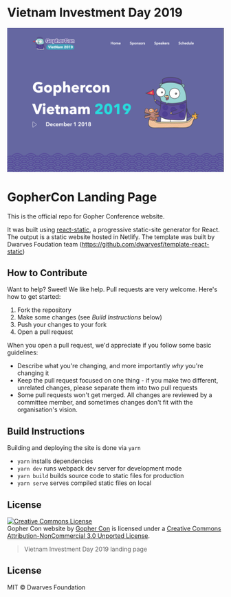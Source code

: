 # Vietnam Investment Day 2019

![](public/images/website.png)

# GopherCon Landing Page

This is the official repo for Gopher Conference website.

It was built using [react-static](https://github.com/nozzle), a progressive static-site generator for React. The output is a static website hosted in Netlify.
The template was built by Dwarves Foudation team (https://github.com/dwarvesf/template-react-static)

## How to Contribute

Want to help? Sweet! We like help. Pull requests are very welcome. Here's how
to get started:

1. Fork the repository
2. Make some changes (see _Build Instructions_ below)
3. Push your changes to your fork
4. Open a pull request

When you open a pull request, we'd appreciate if you follow some basic
guidelines:

- Describe what you're changing, and more importantly _why_ you're changing it
- Keep the pull request focused on one thing - if you make two different,
  unrelated changes, please separate them into two pull requests
- Some pull requests won't get merged. All changes are reviewed by a committee
  member, and sometimes changes don't fit with the organisation's vision.

## Build Instructions

Building and deploying the site is done via `yarn`

- `yarn` installs dependencies
- `yarn dev` runs webpack dev server for development mode
- `yarn build` builds source code to static files for production
- `yarn serve` serves compiled static files on local

## License

<a rel="license" href="http://creativecommons.org/licenses/by-nc/3.0/"><img alt="Creative Commons License" style="border-width:0" src="http://i.creativecommons.org/l/by-nc/3.0/88x31.png" /></a><br /><span xmlns:dct="http://purl.org/dc/terms/" property="dct:title">Gopher Con website</span> by <a xmlns:cc="http://creativecommons.org/ns#" href="#" property="cc:attributionName" rel="cc:attributionURL">Gopher Con</a> is licensed under a <a rel="license" href="http://creativecommons.org/licenses/by-nc/3.0/">Creative Commons Attribution-NonCommercial 3.0 Unported License</a>.<br />

> Vietnam Investment Day 2019 landing page

## License

MIT &copy; Dwarves Foundation
